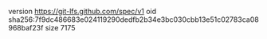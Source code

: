 version https://git-lfs.github.com/spec/v1
oid sha256:7f9dc486683e024119290dedfb2b34e3bc030cbb13e51c02783ca08968baf23f
size 7175
